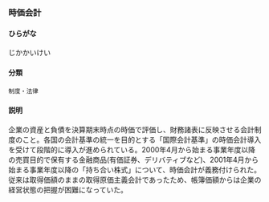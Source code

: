 <div style="display:none;">

## [あ行](securities-terms?id=あ行)
## [か行](securities-terms?id=か行)
## [さ行](securities-terms?id=さ行)

</div>

### 時価会計

#### ひらがな

じかかいけい

#### 分類

`制度・法律`

#### 説明

企業の資産と負債を決算期末時点の時価で評価し、財務諸表に反映させる会計制度のこと。各国の会計基準の統一を目的とする「国際会計基準」の時価会計導入を受けて段階的に導入が進められている。2000年4月から始まる事業年度以降の売買目的で保有する金融商品(有価証券、デリバティブなど)、2001年4月から始まる事業年度以降の「持ち合い株式」について、時価会計が義務付けられた。従来は取得価額のままの取得原価主義会計であったため、帳簿価額からは企業の経営状態の把握が困難になっていた。

<div style="display:none;">

## [た行](securities-terms?id=た行)
## [な行](securities-terms?id=な行)
## [は行](securities-terms?id=は行)
## [ま行](securities-terms?id=ま行)
## [や行](securities-terms?id=や行)
## [ら行](securities-terms?id=ら行)
## [わ行](securities-terms?id=わ行)
## [英数字・記号](securities-terms?id=英数字・記号)

</div>

